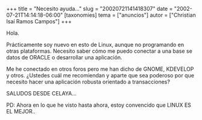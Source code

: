 +++
title = "Necesito ayuda..."
slug = "20020721141418307"
date = "2002-07-21T14:14:18-06:00"
[taxonomies]
tema = ["anuncios"]
autor = ["Christian Isaí Ramos Campos"]
+++

Hola.

Prácticamente soy nuevo en esto de Linux, aunque no programando en otras
plataformas. Necesito saber cómo me puedo conectar a una base se datos
de ORACLE o desarrollar una aplicación.

Me he conectado en otros foros pero me han dicho de GNOME, KDEVELOP y
otros. ¿Ustedes cuál me recomiendan y aparte que sea poderoso por que
necesito hacer una aplicación robusta orientado a transacciones?

SALUDOS DESDE CELAYA...

PD: Ahora en lo que he visto hasta ahora, estoy convencido que LINUX ES
EL MEJOR..

